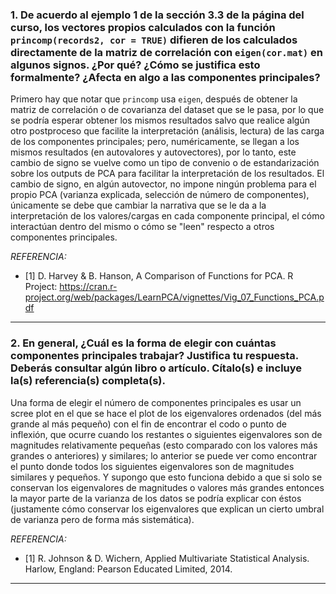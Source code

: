 ### 1. De acuerdo al ejemplo 1 de la sección 3.3 de la página del curso, los vectores propios calculados con la función `princomp(records2, cor = TRUE)` difieren de los calculados directamente de la matriz de correlación con `eigen(cor.mat)` en algunos signos. ¿Por qué? ¿Cómo se justifica esto formalmente? ¿Afecta en algo a las componentes principales?

Primero hay que notar que `princomp` usa `eigen`, después de obtener la matriz de correlación o de covarianza del dataset que se le pasa, por lo que se podría esperar obtener los mismos resultados salvo que realice algún otro postproceso que facilite la interpretación (análisis, lectura) de las carga de los componentes principales; pero, numéricamente, se llegan a los mismos resultados (en autovalores y autovectores), por lo tanto, este cambio de signo se vuelve como un tipo de convenio o de estandarización sobre los outputs de PCA para facilitar la interpretación de los resultados. El cambio de signo, en algún autovector, no impone ningún problema para el propio PCA (varianza explicada, selección de número de componentes), únicamente se debe que cambiar la narrativa que se le da a la interpretación de los valores/cargas en cada componente principal, el cómo interactúan dentro del mismo o cómo se "leen" respecto a otros componentes principales.

*REFERENCIA:*
* [1] D. Harvey & B. Hanson, A Comparison of Functions for PCA. R Project: https://cran.r-project.org/web/packages/LearnPCA/vignettes/Vig_07_Functions_PCA.pdf

-------

### 2. En general, ¿Cuál es la forma de elegir con cuántas componentes principales trabajar? Justifica tu respuesta. Deberás consultar algún libro o artículo. Cítalo(s) e incluye la(s) referencia(s) completa(s).

Una forma de elegir el número de componentes principales es usar un scree plot en el que se hace el plot de los eigenvalores ordenados (del más grande al más pequeño) con el fin de encontrar el codo o punto de inflexión, que ocurre cuando los restantes o siguientes eigenvalores son de magnitudes relativamente pequeñas (esto comparado con los valores más grandes o anteriores) y similares; lo anterior se puede ver como encontrar el punto donde todos los siguientes eigenvalores son de magnitudes similares y pequeños. Y supongo que esto funciona debido a que si solo se conservan los eigenvalores de magnitudes o valores más grandes entonces la mayor parte de la varianza de los datos se podría explicar con éstos (justamente cómo conservar los eigenvalores que explican un cierto umbral de varianza pero de forma más sistemática).

*REFERENCIA:*
* [1] R. Johnson & D. Wichern, Applied Multivariate Statistical Analysis. Harlow, England: Pearson Educated Limited, 2014. 

-------
